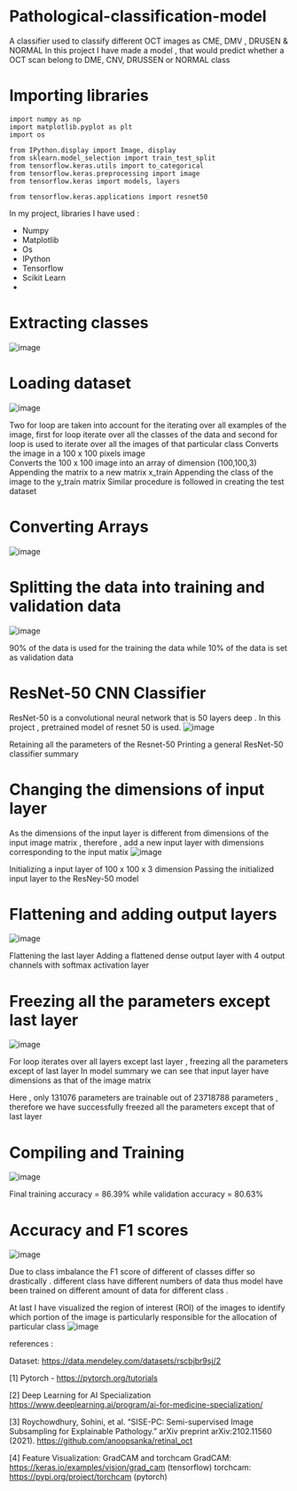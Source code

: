 
# Pathological-classification-model
A classifier used to classify different OCT images as CME, DMV , DRUSEN &amp; NORMAL
In this project I have made a model , that would predict whether a OCT scan belong to DME, CNV, DRUSSEN or NORMAL class 
# Importing libraries
```
import numpy as np
import matplotlib.pyplot as plt
import os

from IPython.display import Image, display
from sklearn.model_selection import train_test_split
from tensorflow.keras.utils import to_categorical
from tensorflow.keras.preprocessing import image
from tensorflow.keras import models, layers

from tensorflow.keras.applications import resnet50
```
In my project, libraries I have used :
- Numpy
- Matplotlib
- Os
- IPython
- Tensorflow
- Scikit Learn
- 
# Extracting classes
 ![image](https://user-images.githubusercontent.com/76916164/120117755-53d5fa80-c1ac-11eb-93c5-56153d60bca4.png)

# Loading dataset
![image](https://user-images.githubusercontent.com/76916164/120117770-6819f780-c1ac-11eb-9d59-e27ee7e265bb.png)

Two for loop are taken into account for the iterating over all examples of the image, first for loop iterate over all the classes of the data and second for loop is used to iterate over all the images of that particular class 
Converts the image in a 100 x 100 pixels image  
Converts the 100 x 100 image into an array of dimension (100,100,3)
Appending the matrix to a new matrix x_train
Appending the class of the image to the y_train matrix
Similar procedure is followed in creating the test dataset 

# Converting Arrays
 ![image](https://user-images.githubusercontent.com/76916164/120117790-85e75c80-c1ac-11eb-98b6-5763e7b01c02.png)

# Splitting the data into training and validation data 
![image](https://user-images.githubusercontent.com/76916164/120117807-a4e5ee80-c1ac-11eb-974d-df85292906e1.png)
 
 
90% of the data is used for the training the data while 10% of the data is set as validation data 

# ResNet-50 CNN Classifier
ResNet-50 is a convolutional neural network that is 50 layers deep . In this project , pretrained model of resnet 50 is used. 
![image](https://user-images.githubusercontent.com/76916164/120117821-bc24dc00-c1ac-11eb-8228-84a0569ac33b.png)

Retaining all the parameters of the Resnet-50
Printing a general ResNet-50 classifier summary
# Changing the dimensions of input layer
As the dimensions of the input layer is different from dimensions of the input image matrix , therefore , add a new input layer with dimensions corresponding to the input matix
 ![image](https://user-images.githubusercontent.com/76916164/120117834-d5c62380-c1ac-11eb-9bb7-3cfe38f80038.png)

Initializing a input layer of 100 x 100 x 3 dimension
Passing the initialized input layer to the ResNey-50 model

# Flattening and adding output layers
![image](https://user-images.githubusercontent.com/76916164/120117883-0f972a00-c1ad-11eb-8dc1-f88c5a9e69ee.png)
 
Flattening the last layer 
Adding a flattened dense output layer with 4 output channels with softmax activation layer 
# Freezing all the parameters except last layer
![image](https://user-images.githubusercontent.com/76916164/120117896-2f2e5280-c1ad-11eb-8371-83e20866c8c3.png)

For loop iterates over all layers except last layer , freezing all the parameters except of last layer
In model summary we can see that input layer have dimensions as that of the image matrix
 
Here , only 131076 parameters are trainable out of 23718788 parameters , therefore we have successfully freezed all the parameters except that of last layer
# Compiling and Training 
![image](https://user-images.githubusercontent.com/76916164/120117920-52590200-c1ad-11eb-9b25-eba80d0dd8de.png)

Final training accuracy  = 86.39%           while         validation accuracy = 80.63%
# Accuracy and F1 scores 
![image](https://user-images.githubusercontent.com/76916164/120117939-6f8dd080-c1ad-11eb-887b-8c290048c423.png)

Due to class imbalance the F1 score of different of classes differ so drastically . different class have different numbers of data thus model have been trained on different amount of data for different class . 

At last I have visualized the region of interest (ROI) of the images to identify which portion of the image is particularly responsible for the allocation of particular class
 ![image](https://user-images.githubusercontent.com/76916164/120117973-ab289a80-c1ad-11eb-9850-955524ea17f5.png)


references :

Dataset: https://data.mendeley.com/datasets/rscbjbr9sj/2

[1] Pytorch - https://pytorch.org/tutorials
 

[2] Deep Learning for AI Specialization
https://www.deeplearning.ai/program/ai-for-medicine-specialization/
 

[3] Roychowdhury, Sohini, et al. “SISE-PC: Semi-supervised Image Subsampling for Explainable Pathology.” arXiv preprint arXiv:2102.11560 (2021). https://github.com/anoopsanka/retinal_oct  
 
[4] Feature Visualization: GradCAM and torchcam
GradCAM: https://keras.io/examples/vision/grad_cam (tensorflow)
torchcam: https://pypi.org/project/torchcam (pytorch)


